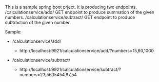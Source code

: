 This is a sample spring boot prject. It is producing two endpoints. 
/calculationservice/add/ GET endpoint to produce summation of the given numbers.
/calculationservice/subtract/ GET endpoint to produce subtraction of the given number.

Sample: 
  - /calculationservice/add/
    - http://localhost:9921/calculationservice/add/?numbers=15,60,1000
    
  - /calculationservice/subtract/
    - http://localhost:9921/calculationservice/subtract/?numbers=23,56,15454,87,54
